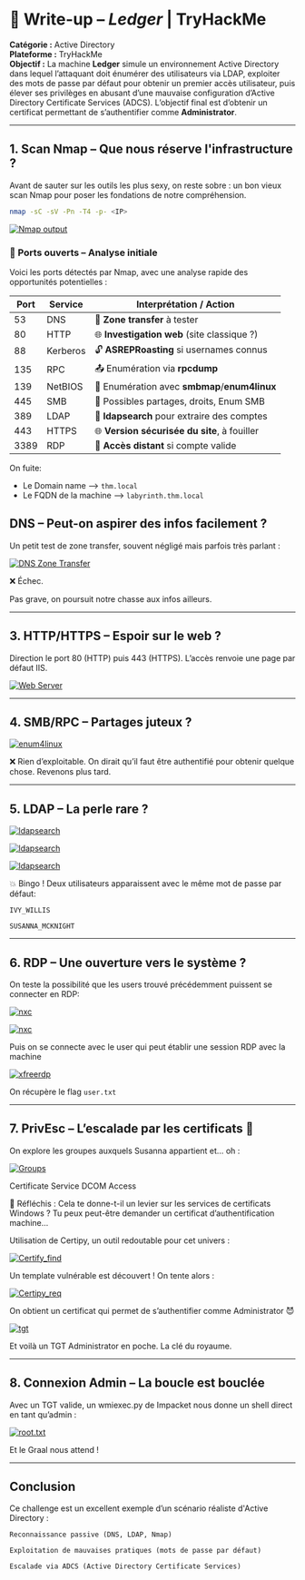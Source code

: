 # 🧠 Write-up – *Ledger* | TryHackMe

**Catégorie :** Active Directory  
**Plateforme :** TryHackMe  
**Objectif :** La machine **Ledger** simule un environnement Active Directory dans lequel l’attaquant doit énumérer des utilisateurs via LDAP, exploiter des mots de passe par défaut pour obtenir un premier accès utilisateur, puis élever ses privilèges en abusant d’une mauvaise configuration d’Active Directory Certificate Services (ADCS). L’objectif final est d’obtenir un certificat permettant de s’authentifier comme **Administrator**.


---

## 1. Scan Nmap – Que nous réserve l'infrastructure ?

Avant de sauter sur les outils les plus sexy, on reste sobre : un bon vieux scan Nmap pour poser les fondations de notre compréhension.

```bash
nmap -sC -sV -Pn -T4 -p- <IP>
```

[![Nmap output](../images/Ledger/nmap_output.png)](../images/Ledger/nmap_output.png)

### 📡 Ports ouverts – Analyse initiale

Voici les ports détectés par Nmap, avec une analyse rapide des opportunités potentielles :

| Port | Service     | Interprétation / Action                       |
|------|-------------|-----------------------------------------------|
| 53   | DNS         | 🔎 **Zone transfer** à tester                 |
| 80   | HTTP        | 🌐 **Investigation web** (site classique ?)   |
| 88   | Kerberos    | 🔓 **ASREPRoasting** si usernames connus     |
| 135  | RPC         | 📤 Enumération via **rpcdump**               |
| 139  | NetBIOS     | 📂 Enumération avec **smbmap**/**enum4linux**|
| 445  | SMB         | 📂 Possibles partages, droits, Enum SMB       |
| 389  | LDAP        | 🧬 **ldapsearch** pour extraire des comptes   |
| 443  | HTTPS       | 🌐 **Version sécurisée du site**, à fouiller |
| 3389 | RDP         | 🔐 **Accès distant** si compte valide         |

On fuite:
- Le Domain name --> `thm.local`
- Le FQDN  de la machine --> `labyrinth.thm.local`

## DNS – Peut-on aspirer des infos facilement ?

Un petit test de zone transfer, souvent négligé mais parfois très parlant :

[![DNS Zone Transfer](../images/Ledger/dig.png)](../images/Ledger/dig.png)

❌ Échec.

Pas grave, on poursuit notre chasse aux infos ailleurs.

---

## 3. HTTP/HTTPS – Espoir sur le web ?

Direction le port 80 (HTTP) puis 443 (HTTPS). L’accès renvoie une page par défaut IIS.

[![Web Server](../images/Ledger/IIS.png)](../images/Ledger/IIS.png)

---

## 4. SMB/RPC – Partages juteux ?

[![enum4linux](../images/Ledger/enum4linux.png)](../images/Ledger/enum4linux.png)

❌ Rien d’exploitable. On dirait qu’il faut être authentifié pour obtenir quelque chose. Revenons plus tard.

---

## 5. LDAP – La perle rare ?

[![ldapsearch](../images/Ledger/ldapsearch.png)](../images/Ledger/ldapsearch.png)

[![ldapsearch](../images/Ledger/ldapdump_description.png)](../images/Ledger/ldapdump_description.png)

[![ldapsearch](../images/Ledger/ldapdump_users.png)](../images/Ledger/ldapdump_users.png)

💥 Bingo ! Deux utilisateurs apparaissent avec le même mot de passe par défaut:

    IVY_WILLIS

    SUSANNA_MCKNIGHT

---

## 6. RDP – Une ouverture vers le système ?

On teste la possibilité que les users trouvé précédemment puissent se connecter en RDP:

[![nxc](../images/Ledger/nxc_fail.png)](../images/Ledger/nxc_fail.png)

[![nxc](../images/Ledger/nxc_success.png)](../images/Ledger/nxc_success.png)



Puis on se connecte avec le user qui peut établir une session RDP avec la machine

[![xfreerdp](../images/Ledger/rdp.png)](../images/Ledger/rdp.png)



On récupère le flag `user.txt`


---

## 7. PrivEsc – L’escalade par les certificats 🧩

On explore les groupes auxquels Susanna appartient et… oh :

[![Groups](../images/Ledger/groups.png)](../images/Ledger/groups.png)

Certificate Service DCOM Access

🧠 Réfléchis : Cela te donne-t-il un levier sur les services de certificats Windows ? Tu peux peut-être demander un certificat d’authentification machine...

Utilisation de Certipy, un outil redoutable pour cet univers :

[![Certify_find](../images/Ledger/certipy_find.png)](../images/Ledger/certipy_find.png)

Un template vulnérable est découvert ! On tente alors :

[![Certipy_req](../images/Ledger/certipy_req.png)](../images/Ledger/certipy_req.png)

On obtient un certificat qui permet de s’authentifier comme Administrator 😈

[![tgt](../images/Ledger/certipy_auth.png)](../images/Ledger/certipy_auth.png)

Et voilà un TGT Administrator en poche. La clé du royaume.

---

## 8. Connexion Admin – La boucle est bouclée

Avec un TGT valide, un wmiexec.py de Impacket nous donne un shell direct en tant qu’admin :

[![root.txt](../images/Ledger/root.txt.png)](../images/Ledger/root.txt.png)

Et le Graal nous attend !

---

## Conclusion

Ce challenge est un excellent exemple d’un scénario réaliste d'Active Directory :

    Reconnaissance passive (DNS, LDAP, Nmap)

    Exploitation de mauvaises pratiques (mots de passe par défaut)

    Escalade via ADCS (Active Directory Certificate Services)




